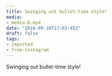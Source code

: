 ```yaml
---
title: Swinging out bullet-time style!
media:
- media-0.mp4
date: "2016-09-10T17:03:45Z"
draft: false
tags:
- imported
- from-instagram
---
```

Swinging out bullet-time style\!
